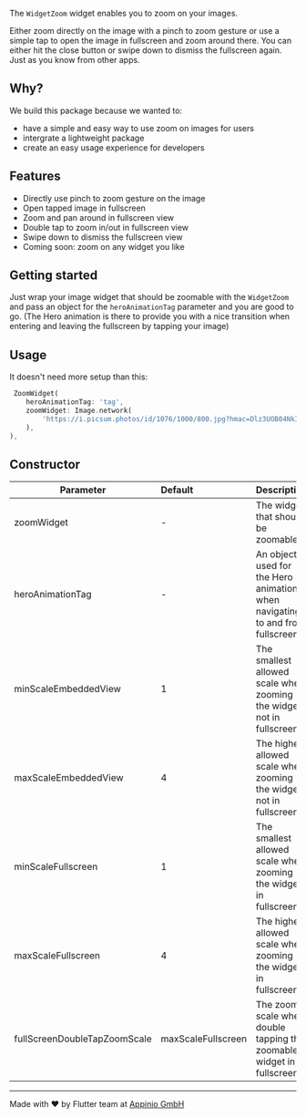 The `WidgetZoom` widget enables you to zoom on your images.

Either zoom directly on the image with a pinch to zoom gesture or use a simple tap to open the image in fullscreen and zoom around there. You can either hit the close button or swipe down to dismiss the fullscreen again. Just as you know from other apps.

## Why?

We build this package because we wanted to:

- have a simple and easy way to use zoom on images for users
- intergrate a lightweight package
- create an easy usage experience for developers

## Features

- Directly use pinch to zoom gesture on the image
- Open tapped image in fullscreen
- Zoom and pan around in fullscreen view
- Double tap to zoom in/out in fullscreen view
- Swipe down to dismiss the fullscreen view
- Coming soon: zoom on any widget you like

## Getting started

Just wrap your image widget that should be zoomable with the `WidgetZoom` and pass an object for the `heroAnimationTag` parameter and you are good to go. (The Hero animation is there to provide you with a nice transition when entering and leaving the fullscreen by tapping your image)

## Usage

It doesn't need more setup than this:

```dart
 ZoomWidget(
    heroAnimationTag: 'tag',
    zoomWidget: Image.network(
        'https://i.picsum.photos/id/1076/1000/800.jpg?hmac=Dlz3UOB04NkIUuAcoyNPNP_uRbjWK9FSoHfy4i04yWI',
    ),
),
```

## Constructor

| Parameter                    | Default            | Description                                                                  | Required |
| ---------------------------- | :----------------- | :--------------------------------------------------------------------------- | :------: |
| zoomWidget                   | -                  | The widget that should be zoomable                                           |   true   |
| heroAnimationTag             | -                  | An object used for the Hero animation when navigating to and from fullscreen |   true   |
| minScaleEmbeddedView         | 1                  | The smallest allowed scale when zooming the widget not in fullscreen         |  false   |
| maxScaleEmbeddedView         | 4                  | The highest allowed scale when zooming the widget not in fullscreen          |  false   |
| minScaleFullscreen           | 1                  | The smallest allowed scale when zooming the widget in fullscreen             |  false   |
| maxScaleFullscreen           | 4                  | The highest allowed scale when zooming the widget in fullscreen              |  false   |
| fullScreenDoubleTapZoomScale | maxScaleFullscreen | The zoom scale when double tapping the zoomable widget in fullscreen         |  false   |

<hr/>Made with ❤ by Flutter team at <a href="https://appinio.com">Appinio GmbH</a>
